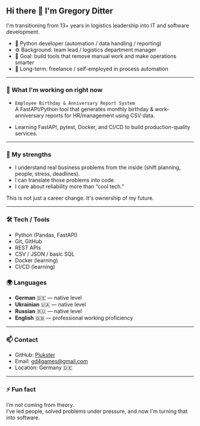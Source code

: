 ## Hi there 👋 I'm Gregory Ditter

I'm transitioning from 13+ years in logistics leadership into IT and software development.

- 🐍 Python developer (automation / data handling / reporting)
- ⚙ Background: team lead / logistics department manager
- 🚀 Goal: build tools that remove manual work and make operations smarter
- 🎯 Long-term: freelance / self-employed in process automation

---

### 🔭 What I'm working on right now
- `Employee Birthday & Anniversary Report System`  
  A FastAPI/Python tool that generates monthly birthday & work-anniversary reports for HR/management using CSV data.

- Learning FastAPI, pytest, Docker, and CI/CD to build production-quality services.

---

### 🧠 My strengths
- I understand real business problems from the inside (shift planning, people, stress, deadlines).
- I can translate those problems into code.
- I care about reliability more than “cool tech.”

This is not just a career change. It's ownership of my future.

---

### 🛠 Tech / Tools
- Python (Pandas, FastAPI)
- Git, GitHub
- REST APIs
- CSV / JSON / basic SQL
- Docker (learning)
- CI/CD (learning)

### 🌍 Languages
- **German** 🇩🇪 — native level  
- **Ukrainian** 🇺🇦 — native level  
- **Russian** 🇷🇺 — native level  
- **English** 🇬🇧 — professional working proficiency  

---

### 📫 Contact
- GitHub: [Plukster](https://github.com/Plukster)
- Email: gd4games@gmail.com
- Location: Germany 🇩🇪

---

### ⚡ Fun fact
I’m not coming from theory.  
I’ve led people, solved problems under pressure, and now I'm turning that into software.
